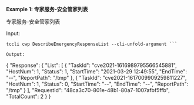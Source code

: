 **Example 1: 专家服务-安全管家列表**

专家服务-安全管家列表

Input: 

```
tccli cwp DescribeEmergencyResponseList --cli-unfold-argument ```

Output: 
```
{
    "Response": {
        "List": [
            {
                "TaskId": "cve2021-1616989795566545881",
                "HostNum": 1,
                "Status": 1,
                "StartTime": "2021-03-29 12:49:55",
                "EndTime": "--",
                "ReportPath": "/tmp"
            },
            {
                "TaskId": "cve2021-1617009909259811227",
                "HostNum": 1,
                "Status": 0,
                "StartTime": "--",
                "EndTime": "--",
                "ReportPath": "/tmp"
            }
        ],
        "RequestId": "48ca3c70-801e-48b1-80a7-1007afbf5ffb",
        "TotalCount": 2
    }
}
```

